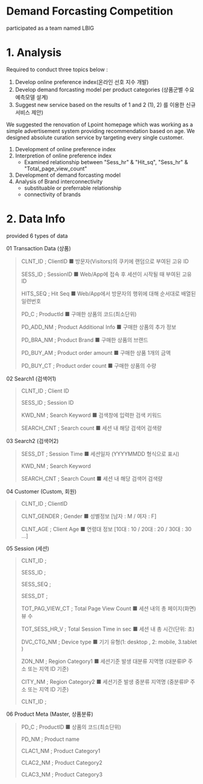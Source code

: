 # Demand Forcasting Competition
participated as a team named LBIG

# 1. Analysis
Required to conduct three topics below :
1) Develop online preference index(온라인 선호 지수 개발)
2) Develop demand forcasting model per product categories (상품군별 수요예측모델 설계)
3) Suggest new service based on the results of 1 and 2  (1), 2) 를 이용한 신규 서비스 제안)

We suggested the renovation of Lpoint homepage which was working as a simple advertisement system providing recommendation based on age.
We designed absolute curation service by targeting every single customer.

1. Development of online preference index
2. Interpretion of online preference index 
	- Examined relationship between "Sess_hr" & "Hit_sq",  "Sess_hr" & "Total_page_view_count"
3. Development of demand forcasting model
4. Analysis of Brand interconnectivity 
	- substituable or preferrable relationship
	- connectivity of brands 



# 2. Data Info

provided 6 types of data

01 Transaction Data (상품)
>CLNT_ID ; ClientID ■ 방문자(Visitors)의 쿠키에 랜덤으로 부여된 고유 ID
>
>SESS_ID ; SessionID ■ Web/App에 접속 후 세션이 시작될 때 부여된 고유 ID
>
>HITS_SEQ ; Hit Seq ■ Web/App에서 방문자의 행위에 대해 순서대로 배열된 일련번호
>
>PD_C ; ProductId ■ 구매한 상품의 코드(최소단위)
>
>PD_ADD_NM ; Product Additional Info ■ 구매한 상품의 추가 정보
>
>PD_BRA_NM ; Product Brand ■ 구매한 상품의 브랜드
>
>PD_BUY_AM ; Product order amount ■ 구매한 상품 1개의 금액
>
>PD_BUY_CT ; Product order count ■ 구매한 상품의 수량	

02 Search1 (검색어1)
>CLNT_ID ; Client ID
>
>SESS_ID ; Session ID
>
>KWD_NM	; Search Keyword	■ 검색창에 입력한 검색 키워드
>
>SEARCH_CNT ; Search count ■ 세션 내 해당 검색어 검색량	
				
03 Search2 (검색어2)
>SESS_DT ; Session Time ■ 세션일자 (YYYYMMDD 형식으로 표시)
>
>KWD_NM ; Search Keyword
>
>SEARCH_CNT ; Search Count ■ 세션 내 해당 검색어 검색량	

04 Customer (Custom, 회원)
>CLNT_ID ; ClientID
>
>CLNT_GENDER ; Gender ■ 성별정보 [남자 : M / 여자 : F]
>
>CLNT_AGE ; Client Age ■ 연령대 정보 [10대 : 10 / 20대 : 20 / 30대 : 30 ...]	

05 Session (세션)
>CLNT_ID ; 
>
>SESS_ID ;
>
>SESS_SEQ ;
>
>SESS_DT ;
>
>TOT_PAG_VIEW_CT ; Total Page View Count ■ 세션 내의 총 페이지(화면) 뷰 수
>
>TOT_SESS_HR_V ; Total Session Time in sec ■ 세션 내 총 시간(단위: 초)
>
>DVC_CTG_NM ; Device type ■ 기기 유형(1: desktop , 2: mobile, 3.tablet )
>
>ZON_NM ; Region Category1 ■ 세션기준 발생 대분류 지역명 (대분류IP 주소 또는 지역 ID 기준)
>
>CITY_NM ; Region Category2 ■ 세션기준 발생 중분류 지역명 (중분류IP 주소 또는 지역 ID 기준)
>
>CLNT_ID ;
				
06 Product Meta (Master, 상품분류)
>PD_C ; ProductID ■ 상품의 코드(최소단위)
>
>PD_NM ; Product name
>
>CLAC1_NM ; Product Category1
>
>CLAC2_NM ; Product Category2
>
>CLAC3_NM ; Product Category3

